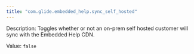 ```yaml
---
title: "com.glide.embedded_help.sync_self_hosted"
---
```


Description: Toggles whether or not an on-prem self hosted customer will sync with the Embedded Help CDN.

Value: `false`
